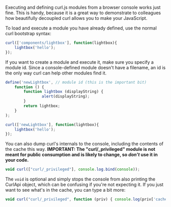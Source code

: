 Executing and defining curl.js modules from a browser console works just fine. This is handy, because it is a great way to demonstrate to colleagues how beautifully decoupled curl allows you to make your JavaScript.

To load and execute a module you have already defined, use the normal curl bootstrap syntax:

```js
curl(['components/lightbox'], function(lightbox){
	lightbox('hello');
});
```

If you want to create a module and execute it, make sure you specify a module id.  Since a console-defined module doesn't have a filename, an id is the only way curl can help other modules find it.

```js
define('newLightbox', // module id (this is the important bit)
	function () {
		function lightbox (displayString) {
    			alert(displayString);
		}
		return lightbox;
	}
);

curl(['newLightbox'], function(lightbox){
	lightbox('hello');
});
```

You can also dump curl's internals to the console, including the contents of the cache this way.  **IMPORTANT: The "curl/_privileged" module is not meant for public consumption and is likely to change, so _don't_ use it in your code.**

```js
void curl(["curl/_privileged"], console.log.bind(console));
```

The `void` is optional and simply stops the console from also printing the CurlApi object, which can be confusing if you're not expecting it.  If you just want to see what's in the cache, you can type a bit more:

```js
void curl("curl/_privileged", function (priv) { console.log(priv['cache']); });
```
